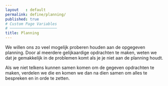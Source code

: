 ```yaml
---
layout   : default
permalink: define/planning/
published: true
# Custom Page Variables
# ─────────────────────
title: Planning
---
```

We willen ons zo veel mogelijk proberen houden aan de opgegeven planning. Door al meerdere gelijkaardige opdrachten te maken, weten we dat je gemakkelijk in de problemen komt als je je niet aan de planning houdt. 

Als we niet telkens kunnen samen komen om de gegeven opdrachten te maken, verdelen we die en komen we dan na dien samen om alles te bespreken en in orde te zetten.